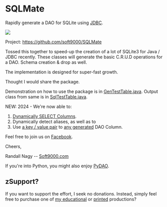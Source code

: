 # SQLMate
Rapidly generate a DAO for SQLite using [JDBC](https://docs.oracle.com/javase/8/docs/technotes/guides/jdbc/).

<image src="https://github.com/soft9000/SQLMate/blob/gh-pages/_images/SqlMate01b.png">

Project: https://github.com/soft9000/SQLMate

Tossed this together to speed-up the creation of a lot of SQLite3 for Java / JDBC recently. These classes will generate the basic C.R.U.D operations for a DAO. Schema creation & drop as well.

The implementation is designed for super-fast growth. 

Thought I would share the package. 

Demonstration on how to use the package is in [GenTestTable.java](https://github.com/soft9000/SQLMate-for-Java/blob/gh-pages/src/com/soft9000/TestDb/GenTestTable.java). Output class from same is in [SqlTestTable.java](https://github.com/soft9000/SQLMate-for-Java/blob/gh-pages/src/com/soft9000/TestDb/SqlTestTable.java).


NEW: 2024 - We're now able to:
1. [Dynamically SELECT Columns](https://github.com/soft9000/SQLMate-for-Java/blob/gh-pages/src/com/soft9000b/SqlDynamics/Dynamic.java).
2. Dynamically detect aliases, as well as to
3. Use [a key / value pair](https://github.com/soft9000/SQLMate-for-Java/blob/bfb230f6ba11fd397c995e52cb4188f950e0ef50/src/com/soft9000/TestDb/SqlTestTable.java#L20) to [any generated](https://github.com/soft9000/SQLMate-for-Java/blob/bfb230f6ba11fd397c995e52cb4188f950e0ef50/src/com/soft9000/TestDb/SqlTestTable.java#L208) DAO Column.

Feel free to join us on [Facebook](https://www.facebook.com/randall.nagy).


Cheers,


Randall Nagy
-- [Soft9000.com](http://soft9000.com)


If you're into Python, you might also enjoy [PyDAO](https://github.com/soft9000/PyDAO).

## zSupport?
If you want to support the effort, I seek no donations. Instead, simply feel free to purchase one of [my educational](https://www.udemy.com/user/randallnagy2/) or [printed](https://www.amazon.com/Randall-Nagy/e/B08ZJLH1VN?ref=sr_ntt_srch_lnk_1&qid=1660050704&sr=8-1) productions?

